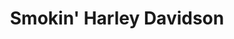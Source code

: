 ---
title: "Smokin' Harley Davidson"
url: /winston-salem/smokin-harley-davidson/
shop: motorcycle
---